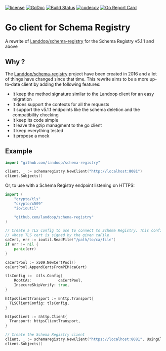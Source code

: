 [![license](http://img.shields.io/badge/license-Apache%20v2-orange.svg)](https://raw.githubusercontent.com/Peltoche/ical-rs/master/LICENSE)
[![GoDoc](https://godoc.org/github.com/leboncoin/schema-registry?status.svg)](https://godoc.org/github.com/leboncoin/schema-registry)
[![Build Status](https://travis-ci.org/leboncoin/schema-registry.svg?branch=master)](https://travis-ci.org/leboncoin/schema-registry)
[![codecov](https://codecov.io/gh/leboncoin/schema-registry/branch/master/graph/badge.svg)](https://codecov.io/gh/leboncoin/schema-registry)
[![Go Report Card](https://goreportcard.com/badge/github.com/leboncoin/schema-registry)](https://goreportcard.com/report/github.com/leboncoin/schema-registry)

# Go client for Schema Registry

A rewrite of [Landdop/schema-registry](https://github.com/Landoop/schema-registry)
for the Schema Registry v5.1.1 and above

## Why ?

The [Landdop/schema-registry](https://github.com/Landoop/schema-registry) project have
been created in 2016 and a lot of things have changed since that time. This rewrite
aims to be a more up-to-date client by adding the following features:

- It keep the method signature similar to the Landoop client for an easy migration
- It does support the contexts for all the requests
- It support the v5.1.1 endpoints like the schema deletion and the compatibility checking
- It keep its code simple
- It leave the gzip managment to the go client
- It keep everything tested
- It propose a mock


## Example


```go
import "github.com/landoop/schema-registry"

client, _ := schemaregistry.NewClient("http://localhost:8081")
client.Subjects()
```

Or, to use with a Schema Registry endpoint listening on HTTPS:

```go
import (
    "crypto/tls"
    "crypto/x509"
    "io/ioutil"

    "github.com/landoop/schema-registry"
)

// Create a TLS config to use to connect to Schema Registry. This config will permit TLS connections to an endpoint
// whose TLS cert is signed by the given caFile.
caCert, err := ioutil.ReadFile("/path/to/ca/file")
if err != nil {
    panic(err)
}

caCertPool := x509.NewCertPool()
caCertPool.AppendCertsFromPEM(caCert)

tlsConfig :=  &tls.Config{
    RootCAs:            caCertPool,
    InsecureSkipVerify: true,
}

httpsClientTransport := &http.Transport{
  TLSClientConfig: tlsConfig,
}

httpsClient := &http.Client{
  Transport: httpsClientTransport,
}

// Create the Schema Registry client
client, _ := schemaregistry.NewClient("https://localhost:8081", UsingClient(httpsClient))
client.Subjects()
```
